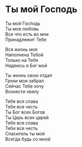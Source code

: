 # Ты мой Господь  
Ты мой Господь  
Ты моя любовь  
Все что есть во мне  
Принадлежит Тебе  
  
Вся жизнь моя  
Наполнена Тобой  
Только на Тебя  
Надеюсь я Бог мой  
  
Ты жизнь свою отдал  
Грехи мои забрал  
Сейчас  Тебе хочу  
Вознести хвалу  
  
Тебе вся слава  
Тебе вся честь  
Ты Бог всех Богов  
Ты Царь всех царей  
Тебе вся слава  
Тебе вся честь  
Спаситель  ты мой  
Всегда будь со мной  
 